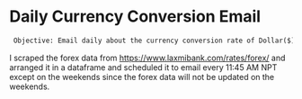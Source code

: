 # Daily Currency Conversion Email

```diff
 Objective: Email daily about the currency conversion rate of Dollar($) and Euro(€) to Nepali Ruppees(NPR)
```

I scraped the forex data from https://www.laxmibank.com/rates/forex/ and arranged it in a dataframe and scheduled it to email every 11:45 
AM NPT except on the weekends since the forex data will not be updated on the weekends.
